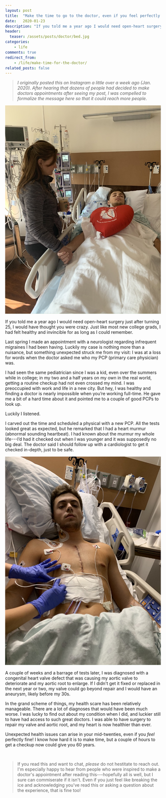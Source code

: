 ```yaml
---
layout: post
title:  "Make the time to go to the doctor, even if you feel perfectly healthy!"
date:   2020-01-23
description: "If you told me a year ago I would need open-heart surgery just after turning 25, I would have thought you were crazy. Just like most new college grads, I had felt healthy and invincible for as long as I could remember."
header:
  teaser: /assets/posts/doctor/bed.jpg
categories:
    - life
comments: true
redirect_from:
    - /life/make-time-for-the-doctor/
related_posts: false
---
```



> *I originally posted this on Instagram a little over a week ago (Jan. 2020).  After hearing that dozens of people had decided to make doctors appointments after seeing my post, I was compelled to formalize the message here so that it could reach more people.*

<!-- Two weeks ago, I underwent open-heart surgery. I am blessed to have been supported by my family throughout and to have had the best healthcare imaginable. The procedure went perfectly and I should be better than ever in a couple of months. -->

<img class="align-right col-sm mt-3 mt-md-0" src="/assets/posts/doctor/bed.jpg">

If you told me a year ago I would need open-heart surgery just after turning 25, I would have thought you were crazy. Just like most new college grads, I had felt healthy and invincible for as long as I could remember.

Last spring I made an appointment with a neurologist regarding infrequent migraines I had been having.  Luckily my case is nothing more than a nuisance, but something unexpected struck me from my visit: I was at a loss for words when the doctor asked me who my PCP (primary care physician) was.

I had seen the same pediatrician since I was a kid, even over the summers while in college; in my two and a half years on my own in the real world, getting a routine checkup had not even crossed my mind. I was preoccupied with work and life in a new city. But hey, I was healthy and finding a doctor is nearly impossible when you’re working full-time.  He gave me a bit of a hard time about it and pointed me to a couple of good PCPs to look up.

Luckily I listened.

I carved out the time and scheduled a physical with a new PCP. All the tests looked great as expected, but he remarked that I had a heart murmur (abnormal sounding heartbeat). I had known about the murmur my whole life---I’d had it checked out when I was younger and it was supposedly no big deal. The doctor said I should follow up with a cardiologist to get it checked in-depth, just to be safe.

<img class="align-left col-sm mt-3 mt-md-0" src="/assets/posts/doctor/scar.jpg">


A couple of weeks and a barrage of tests later, I was diagnosed with a congenital heart valve defect that was causing my aortic valve to deteriorate and my aortic root to enlarge. If I didn't get it fixed or replaced in the next year or two, my valve could go beyond repair and I would have an aneurysm, likely before my 30s.

In the grand scheme of things, my health scare has been relatively manageable.  There are a lot of diagnoses that would have been much worse. I was lucky to find out about my condition when I did, and luckier still to have had access to such great doctors. I was able to have surgery to repair my valve and aortic root, and my heart is now healthier than ever.

Unexpected health issues can arise in your mid-twenties, even if you <em>feel</em> perfectly fine! I know how hard it is to make time, but a couple of hours to get a checkup now could give you 60 years.

<br>

> If you read this and want to chat, *please* do not hestitate to reach out. I'm especially happy to hear from people who were inspired to make a doctor's appointment after reading this---hopefully all is well, but I sure can commiserate if it isn't. Even if you just feel like breaking the ice and acknowledging you've read this or asking a question about the experience, that is fine too!
